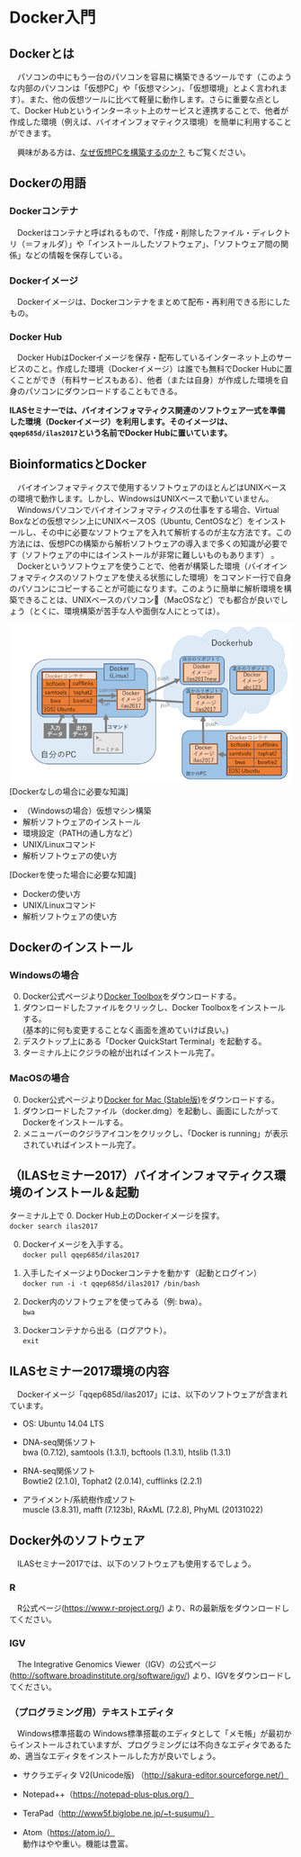 # Docker入門

## Dockerとは
　パソコンの中にもう一台のパソコンを容易に構築できるツールです（このような内部のパソコンは「仮想PC」や「仮想マシン」、「仮想環境」とよく言われます）。また、他の仮想ツールに比べて軽量に動作します。さらに重要な点として、Docker Hubというインターネット上のサービスと連携することで、他者が作成した環境（例えば、バイオインフォマティクス環境）を簡単に利用することができます。

　興味がある方は、[なぜ仮想PCを構築するのか？](./XX_Why_use_docker.md) もご覧ください。

## Dockerの用語
### Dockerコンテナ
　Dockerはコンテナと呼ばれるもので、「作成・削除したファイル・ディレクトリ（＝フォルダ）」や「インストールしたソフトウェア」、「ソフトウェア間の関係」などの情報を保存している。

### Dockerイメージ
　Dockerイメージは、Dockerコンテナをまとめて配布・再利用できる形にしたもの。

### Docker Hub
　Docker HubはDockerイメージを保存・配布しているインターネット上のサービスのこと。作成した環境（Dockerイメージ）は誰でも無料でDocker Hubに置くことができ（有料サービスもある）、他者（または自身）が作成した環境を自身のパソコンにダウンロードすることもできる。

__ILASセミナーでは、バイオインフォマティクス関連のソフトウェア一式を準備した環境（Dockerイメージ）を利用します。そのイメージは、`qqep685d/ilas2017`という名前でDocker Hubに置いています。__

## BioinformaticsとDocker
　バイオインフォマティクスで使用するソフトウェアのほとんどはUNIXベースの環境で動作します。しかし、WindowsはUNIXベースで動いていません。  
　Windowsパソコンでバイオインフォマティクスの仕事をする場合、Virtual Boxなどの仮想マシン上にUNIXベースOS（Ubuntu, CentOSなど）をインストールし、その中に必要なソフトウェアを入れて解析するのが主な方法です。この方法には、仮想PCの構築から解析ソフトウェアの導入まで多くの知識が必要です（ソフトウェアの中にはインストールが非常に難しいものもあります） 。  
　Dockerというソフトウェアを使うことで、他者が構築した環境（バイオインフォマティクスのソフトウェアを使える状態にした環境）をコマンド一行で自身のパソコンにコピーすることが可能になります。このように簡単に解析環境を構築できることは、UNIXベースのパソコン（MacOSなど）でも都合が良いでしょう（とくに、環境構築が苦手な人や面倒な人にとっては）。

![Dockerイメージ図](../Images/docker1.png "Dockerイメージ図")
[Dockerなしの場合に必要な知識]
- （Windowsの場合）仮想マシン構築
- 解析ソフトウェアのインストール
- 環境設定（PATHの通し方など）
- UNIX/Linuxコマンド
- 解析ソフトウェアの使い方

[Dockerを使った場合に必要な知識]
- Dockerの使い方
- UNIX/Linuxコマンド
- 解析ソフトウェアの使い方


## Dockerのインストール
### Windowsの場合
0. Docker公式ページより[Docker Toolbox](https://www.docker.com/products/docker-toolbox "Docker Toolbox")をダウンロードする。
0. ダウンロードしたファイルをクリックし、Docker Toolboxをインストールする。  
(基本的に何も変更することなく画面を進めていけば良い。)
0. デスクトップ上にある「Docker QuickStart Terminal」を起動する。
0. ターミナル上にクジラの絵が出ればインストール完了。

### MacOSの場合
0. Docker公式ページより[Docker for Mac (Stable版)](https://store.docker.com/editions/community/docker-ce-desktop-mac "Docker for Mac")をダウンロードする。
0. ダウンロードしたファイル（docker.dmg）を起動し、画面にしたがってDockerをインストールする。
0. メニューバーのクジラアイコンをクリックし、「Docker is running」が表示されていればインストール完了。

## （ILASセミナー2017）バイオインフォマティクス環境のインストール＆起動
ターミナル上で
0. Docker Hub上のDockerイメージを探す。  
`docker search ilas2017`  

0. Dockerイメージを入手する。  
`docker pull qqep685d/ilas2017`

0. 入手したイメージよりDockerコンテナを動かす（起動とログイン）  
`docker run -i -t qqep685d/ilas2017 /bin/bash`

0. Docker内のソフトウェアを使ってみる（例: bwa）。  
`bwa`

0. Dockerコンテナから出る（ログアウト）。  
`exit`

## ILASセミナー2017環境の内容
　Dockerイメージ「qqep685d/ilas2017」には、以下のソフトウェアが含まれています。

- OS: Ubuntu 14.04 LTS  

- DNA-seq関係ソフト  
bwa (0.7.12), samtools (1.3.1), bcftools (1.3.1), htslib (1.3.1)

- RNA-seq関係ソフト  
Bowtie2 (2.1.0), Tophat2 (2.0.14), cufflinks (2.2.1)

- アライメント/系統樹作成ソフト  
muscle (3.8.31), mafft (7.123b), RAxML (7.2.8), PhyML (20131022)

## Docker外のソフトウェア
　ILASセミナー2017では、以下のソフトウェアも使用するでしょう。
### R
　R公式ページ(https://www.r-project.org/) より、Rの最新版をダウンロードしてください。

### IGV
　The Integrative Genomics Viewer（IGV）の公式ページ(http://software.broadinstitute.org/software/igv/) より、IGVをダウンロードしてください。

### （プログラミング用）テキストエディタ
　Windows標準搭載の
Windows標準搭載のエディタとして「メモ帳」が最初からインストールされていますが、プログラミングには不向きなエディタであるため、適当なエディタをインストールした方が良いでしょう。
- サクラエディタ V2(Unicode版) （http://sakura-editor.sourceforge.net/）
- Notepad++（https://notepad-plus-plus.org/）
- TeraPad（http://www5f.biglobe.ne.jp/~t-susumu/）

- Atom（https://atom.io/）  
動作はやや重い。機能は豊富。
